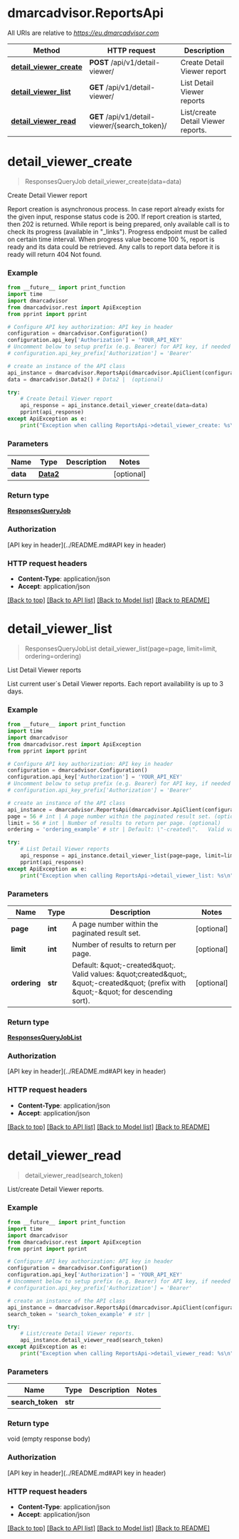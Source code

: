 # dmarcadvisor.ReportsApi

All URIs are relative to *https://eu.dmarcadvisor.com*

Method | HTTP request | Description
------------- | ------------- | -------------
[**detail_viewer_create**](ReportsApi.md#detail_viewer_create) | **POST** /api/v1/detail-viewer/ | Create Detail Viewer report
[**detail_viewer_list**](ReportsApi.md#detail_viewer_list) | **GET** /api/v1/detail-viewer/ | List Detail Viewer reports
[**detail_viewer_read**](ReportsApi.md#detail_viewer_read) | **GET** /api/v1/detail-viewer/{search_token}/ | List/create Detail Viewer reports.


# **detail_viewer_create**
> ResponsesQueryJob detail_viewer_create(data=data)

Create Detail Viewer report

Report creation is asynchronous process. In case report already exists for the given input, response status code is 200. If report creation is started, then 202 is returned. While report is being prepared, only available call is to check its progress (available in \"_links\"). Progress endpoint must be called on certain time interval. When progress value become 100 %, report is ready and its data could be retrieved. Any calls to report data before it is ready will return 404 Not found.

### Example
```python
from __future__ import print_function
import time
import dmarcadvisor
from dmarcadvisor.rest import ApiException
from pprint import pprint

# Configure API key authorization: API key in header
configuration = dmarcadvisor.Configuration()
configuration.api_key['Authorization'] = 'YOUR_API_KEY'
# Uncomment below to setup prefix (e.g. Bearer) for API key, if needed
# configuration.api_key_prefix['Authorization'] = 'Bearer'

# create an instance of the API class
api_instance = dmarcadvisor.ReportsApi(dmarcadvisor.ApiClient(configuration))
data = dmarcadvisor.Data2() # Data2 |  (optional)

try:
    # Create Detail Viewer report
    api_response = api_instance.detail_viewer_create(data=data)
    pprint(api_response)
except ApiException as e:
    print("Exception when calling ReportsApi->detail_viewer_create: %s\n" % e)
```

### Parameters

Name | Type | Description  | Notes
------------- | ------------- | ------------- | -------------
 **data** | [**Data2**](Data2.md)|  | [optional] 

### Return type

[**ResponsesQueryJob**](ResponsesQueryJob.md)

### Authorization

[API key in header](../README.md#API key in header)

### HTTP request headers

 - **Content-Type**: application/json
 - **Accept**: application/json

[[Back to top]](#) [[Back to API list]](../README.md#documentation-for-api-endpoints) [[Back to Model list]](../README.md#documentation-for-models) [[Back to README]](../README.md)

# **detail_viewer_list**
> ResponsesQueryJobList detail_viewer_list(page=page, limit=limit, ordering=ordering)

List Detail Viewer reports

List current user`s Detail Viewer reports. Each report availability is up to 3 days.

### Example
```python
from __future__ import print_function
import time
import dmarcadvisor
from dmarcadvisor.rest import ApiException
from pprint import pprint

# Configure API key authorization: API key in header
configuration = dmarcadvisor.Configuration()
configuration.api_key['Authorization'] = 'YOUR_API_KEY'
# Uncomment below to setup prefix (e.g. Bearer) for API key, if needed
# configuration.api_key_prefix['Authorization'] = 'Bearer'

# create an instance of the API class
api_instance = dmarcadvisor.ReportsApi(dmarcadvisor.ApiClient(configuration))
page = 56 # int | A page number within the paginated result set. (optional)
limit = 56 # int | Number of results to return per page. (optional)
ordering = 'ordering_example' # str | Default: \"-created\".   Valid values: \"created\", \"-created\"    (prefix with \"-\" for descending sort). (optional)

try:
    # List Detail Viewer reports
    api_response = api_instance.detail_viewer_list(page=page, limit=limit, ordering=ordering)
    pprint(api_response)
except ApiException as e:
    print("Exception when calling ReportsApi->detail_viewer_list: %s\n" % e)
```

### Parameters

Name | Type | Description  | Notes
------------- | ------------- | ------------- | -------------
 **page** | **int**| A page number within the paginated result set. | [optional] 
 **limit** | **int**| Number of results to return per page. | [optional] 
 **ordering** | **str**| Default: \&quot;-created\&quot;.   Valid values: \&quot;created\&quot;, \&quot;-created\&quot;    (prefix with \&quot;-\&quot; for descending sort). | [optional] 

### Return type

[**ResponsesQueryJobList**](ResponsesQueryJobList.md)

### Authorization

[API key in header](../README.md#API key in header)

### HTTP request headers

 - **Content-Type**: application/json
 - **Accept**: application/json

[[Back to top]](#) [[Back to API list]](../README.md#documentation-for-api-endpoints) [[Back to Model list]](../README.md#documentation-for-models) [[Back to README]](../README.md)

# **detail_viewer_read**
> detail_viewer_read(search_token)

List/create Detail Viewer reports.

### Example
```python
from __future__ import print_function
import time
import dmarcadvisor
from dmarcadvisor.rest import ApiException
from pprint import pprint

# Configure API key authorization: API key in header
configuration = dmarcadvisor.Configuration()
configuration.api_key['Authorization'] = 'YOUR_API_KEY'
# Uncomment below to setup prefix (e.g. Bearer) for API key, if needed
# configuration.api_key_prefix['Authorization'] = 'Bearer'

# create an instance of the API class
api_instance = dmarcadvisor.ReportsApi(dmarcadvisor.ApiClient(configuration))
search_token = 'search_token_example' # str | 

try:
    # List/create Detail Viewer reports.
    api_instance.detail_viewer_read(search_token)
except ApiException as e:
    print("Exception when calling ReportsApi->detail_viewer_read: %s\n" % e)
```

### Parameters

Name | Type | Description  | Notes
------------- | ------------- | ------------- | -------------
 **search_token** | **str**|  | 

### Return type

void (empty response body)

### Authorization

[API key in header](../README.md#API key in header)

### HTTP request headers

 - **Content-Type**: application/json
 - **Accept**: application/json

[[Back to top]](#) [[Back to API list]](../README.md#documentation-for-api-endpoints) [[Back to Model list]](../README.md#documentation-for-models) [[Back to README]](../README.md)

